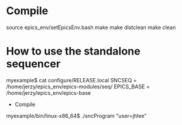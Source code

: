 # Compile
 source epics_env/setEpicsEnv.bash
 make
 make distclean
 make clean

# How to use the standalone sequencer

 myexample$ cat configure/RELEASE.local
 SNCSEQ = /home/jerzy/epics_env/epics-modules/seq/
 EPICS_BASE = /home/jerzy/epics_env/epics-base

* Compile

 myexample/bin/linux-x86_64$ ./sncProgram "user=jhlee"

